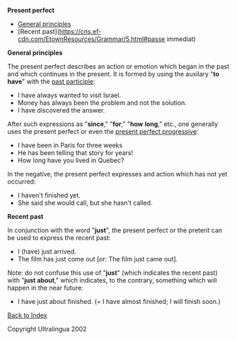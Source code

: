 **Present perfect**

- [General principles](https://cns.ef-cdn.com/EtownResources/Grammar/5.html#generalites)
- [Recent past](https://cns.ef-cdn.com/EtownResources/Grammar/5.html#passe immediat)

**General principles**

The present perfect describes an action or emotion which began in the past and which continues in the present. It is formed by using the auxilary "**to have**" with the [past participle](https://cns.ef-cdn.com/EtownResources/Grammar/15.html):

- I have always wanted to visit Israel.
- Money has always been the problem and not the solution.
- I have discovered the answer.

After such expressions as "**since**," "**for**," "**how** **long**," etc., one generally uses the present perfect or even the [present perfect progressive](https://cns.ef-cdn.com/EtownResources/Grammar/6.html):

- I have been in Paris for three weeks
- He has been telling that story for years!
- How long have you lived in Quebec?

In the negative, the present perfect expresses and action which has not yet occurred:

- I haven't finished yet.
- She said she would call, but she hasn't called.

**Recent past** 

In conjunction with the word "**just**", the present perfect or the preterit can be used to express the recent past:

- I (have) just arrived.
- The film has just come out [or: The film just came    out].

Note: do not confuse this use of "**just**" (which indicates the recent past) with "**just about**," which indicates, to the contrary, something which will happen in the near future:

- I have just about finished. (= I have almost finished; I will    finish soon.)

 [Back to Index](https://cns.ef-cdn.com/EtownResources/Grammar/EIndex.html)  

Copyright Ultralingua 2002